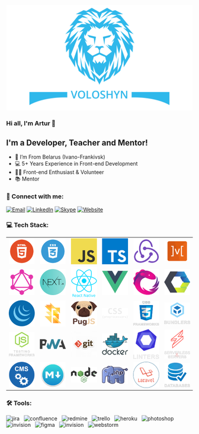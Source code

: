<img src="./assets/preview.png" alt="Preview"/>

### Hi all, I'm Artur 👋

## I'm a Developer, Teacher and Mentor!

- 📍 I’m From Belarus (Ivano-Frankivsk)
- 💻 5+ Years Experience in Front-end Development
- 👨‍💻 Front-end Enthusiast & Volunteer
- 📚 Mentor

### 🤝 Connect with me:

[<img alt="Email" src="https://img.shields.io/badge/email-2eb8eb.svg?&style=for-the-badge&logo=gmail&logoColor=fff" />][email]
[<img alt="LinkedIn" src="https://img.shields.io/badge/linkedin-2eb8eb.svg?&style=for-the-badge&logo=linkedin&logoColor=fff" />][linkedin]
[<img alt="Skype" src="https://img.shields.io/badge/skype-2eb8eb.svg?&style=for-the-badge&logo=skype&logoColor=fff" />][skype]
[<img alt="Website" src="https://img.shields.io/badge/website-2eb8eb.svg?&style=for-the-badge&logo=google-chrome&logoColor=fff" />][website]

### 💻 Tech Stack:

<table align="center">
  <tr>
    <td align="center" width="15%">
      <img src="./assets/skills/frontend/html.png" alt="HTML" title="HTML"/>
    </td>
    <td align="center" width="15%">
      <img src="./assets/skills/frontend/css.png" alt="CSS" alt="CSS"/>
    </td>
    <td align="center" width="15%">
      <img src="./assets/skills/frontend/js.png" alt="JavaScript" title="JavaScript"/>
    </td>
    <td align="center" width="15%">
      <img src="./assets/skills/frontend/ts.png" alt="TypeScript" title="TypeScript"/>
    </td>
    <td align="center" width="15%">
      <img src="./assets/skills/frontend/redux.png"
           alt="Redux, as well as technologies such as Redux-Saga and Redux-Thunk"
           title="Redux, as well as technologies such as Redux-Saga and Redux-Thunk"/>
    </td>
    <td align="center" width="15%">
      <img src="./assets/skills/frontend/mobx.png" alt="MobX" title="MobX"/>
    </td>
  </tr>
  <tr>
    <td align="center" width="15%">
      <img src="./assets/skills/frontend/graphql.png" alt="GraphQL and Apollo"
           title="GraphQL and Apollo"/>
    </td>
    <td align="center" width="15%">
      <img src="./assets/skills/frontend/next.png" alt="Next.js" title="Next.js"/>
    </td>
    <td align="center" width="15%">
      <img src="./assets/skills/frontend/react_native.png" alt="React Native" title="React Native"/>
    </td>
    <td align="center" width="15%">
      <img src="./assets/skills/frontend/vue.png"
           alt="Vue, as well as technologies such as Nuxt.js and Vuex"
           title="Vue, as well as technologies such as Nuxt.js and Vuex"
      />
    </td>
    <td align="center" width="15%">
      <img src="./assets/skills/frontend/rxjs.png" alt="RxJS" title="RxJS"/>
    </td>
    <td align="center" width="15%">
      <img src="./assets/skills/frontend/web_components.png"
           alt="Web Components, as well as technologies such as Stencil.js, Polymer, Bit, Lit-html and Clarity Core"
           title="Web Components, as well as technologies such as Stencil.js, Polymer, Bit, Lit-html and Clarity Core"
      />
    </td>
  </tr>
  <tr>
    <td align="center" width="15%">
      <img src="./assets/skills/frontend/jquery.png" alt="jQuery" title="jQuery"/>
    </td>
    <td align="center" width="15%">
      <img src="./assets/skills/frontend/flow.png" alt="Flow" title="Flow"/>
    </td>
    <td align="center" width="15%">
      <img src="./assets/skills/frontend/pug.png" alt="Pug" title="Pug"/>
    </td>
    <td align="center" width="15%">
      <img src="./assets/skills/frontend/css_preprocessors.png"
           alt="CSS preprocessors such as SASS, LESS, Stylus and PostCSS"
           title="CSS preprocessors such as SASS, LESS, Stylus and PostCSS"
      />
    </td>
    <td align="center" width="15%">
      <img src="./assets/skills/frontend/css_frameworks.png"
           alt="CSS frameworks such as Bootstrap, Materialize, Foundation, Skeleton and Tailwind CSS"
           title="CSS frameworks such as Bootstrap, Materialize, Foundation, Skeleton and Tailwind CSS"
      />
    </td>
    <td align="center" width="15%">
      <img src="./assets/skills/frontend/bundlers.png"
           alt="Bundlers and task managers such as Webpack, Gulp, Rollup.js, Parcel Snowpack and Bower"
           title="Bundlers and task managers such as Webpack, Gulp, Rollup.js, Parcel Snowpack and Bower"
      />
    </td>
  </tr>
  <tr>
    <td align="center" width="15%">
      <img src="./assets/skills/frontend/js_testing_frameworks.png"
           alt="JS testing utilities such as Jest, Enzyme, Testing Library (RTL), Cypress, Mocha, Karma, Jasmine and Chai"
           title="JS testing utilities such as Jest, Enzyme, Testing Library (RTL), Cypress, Mocha, Karma, Jasmine and Chai"/>
    </td>
    <td align="center" width="15%">
      <img src="./assets/skills/frontend/pwa.png" alt="PWA and AMP" title="PWA and AMP"/>
    </td>
    <td align="center" width="15%">
      <img src="./assets/skills/other/git.png"
           alt="Git, as well as technologies such as GitHub, GitLab and Bitbucket"
           title="Git, as well as technologies such as GitHub, GitLab and Bitbucket"/>
    </td>
    <td align="center" width="15%">
      <img src="./assets/skills/other/docker.svg" alt="Docker" title="Docker"/>
    </td>
    <td align="center" width="15%">
      <img src="./assets/skills/other/linters.png"
           alt="Linters and code formatters such as ESLint, Stylelint and Prettier"
           title="Linters and code formatters such as ESLint, Stylelint and Prettier"/>
    </td>
    <td align="center" width="15%">
      <img src="./assets/skills/other/serverless_&_servers.png"
           alt="Serverless and servers such as AWS, Azure, GCP, Firebase, Nginx and Apache"
           title="Serverless and servers such as AWS, Azure, GCP, Firebase, Nginx and Apache"/>
    </td>
  </tr>
  <tr>
    <td align="center" width="15%">
      <img src="./assets/skills/other/cms.png" alt="CMS's such as Expression.Cloud and WordPress"
           title="CMS's such as Expression.Cloud and WordPress"/>
    </td>
    <td align="center" width="15%">
      <img src="./assets/skills/other/markdown.png" alt="Markdown" title="Markdown"/>
    </td>
    <td align="center" width="15%">
      <img src="./assets/skills/backand/nodejs.png" alt="Node.js" title="Node.js"/>
    </td>
    <td align="center" width="15%">
      <img src="./assets/skills/backand/php.png" alt="PHP" title="PHP"/>
    </td>
    <td align="center" width="15%">
      <img src="./assets/skills/backand/laravel.png" alt="Laravel" title="Laravel"/>
    </td>
    <td align="center" width="15%">
      <img src="./assets/skills/backand/databases.png"
           alt="Databases such as MySQL, PostgreSQL, MongoDB and Firebase"
           title="Databases such as MySQL, PostgreSQL, MongoDB and Firebase"/>
    </td>
  </tr>
</table>

### 🛠 Tools:

<img alt="jira" src="https://img.shields.io/badge/jira-056386.svg?&style=for-the-badge&logo=jira&logoColor=fff&logoWidth=20&labelColor=2eb8eb" />
&nbsp;
<img alt="confluence" src="https://img.shields.io/badge/confluence-056386.svg?&style=for-the-badge&logo=confluence&logoColor=fff&logoWidth=20&labelColor=2eb8eb" />
&nbsp;
<img alt="redmine" src="https://img.shields.io/badge/redmine-056386.svg?&style=for-the-badge&logo=redmine&logoColor=fff&logoWidth=20&labelColor=2eb8eb" />
&nbsp;
<img alt="trello" src="https://img.shields.io/badge/trello-056386.svg?&style=for-the-badge&logo=trello&logoColor=fff&logoWidth=20&labelColor=2eb8eb" />
&nbsp;
<img alt="heroku" src="https://img.shields.io/badge/heroku-056386.svg?&style=for-the-badge&logo=heroku&logoColor=fff&logoWidth=20&labelColor=2eb8eb" />
&nbsp;
<img alt="photoshop" src="https://img.shields.io/badge/photoshop-056386.svg?&style=for-the-badge&logo=adobe-photoshop&logoColor=fff&logoWidth=20&labelColor=2eb8eb" />
&nbsp;
<img alt="invision" src="https://img.shields.io/badge/invision-056386.svg?&style=for-the-badge&logo=invision&logoColor=fff&logoWidth=20&labelColor=2eb8eb" />
&nbsp;
<img alt="figma" src="https://img.shields.io/badge/figma-056386.svg?&style=for-the-badge&logo=figma&logoColor=fff&logoWidth=20&labelColor=2eb8eb" />
&nbsp;
<img alt="invision" src="https://img.shields.io/badge/invision-056386.svg?&style=for-the-badge&logo=invision&logoColor=fff&logoWidth=20&labelColor=2eb8eb" />
&nbsp;
<img alt="webstorm" src="https://img.shields.io/badge/webstorm-056386.svg?&style=for-the-badge&logo=webstorm&logoColor=fff&logoWidth=20&labelColor=2eb8eb" />
&nbsp;

[linkedin]: https://www.linkedin.com/in/artur-voloshyn-4439b61a4/

[email]: mailto:arthurvoloshyn@gmail.com

[skype]: skype:live:32d04c9d781e2d24?chat

[website]: https://arturvoloshyn.herokuapp.com/
